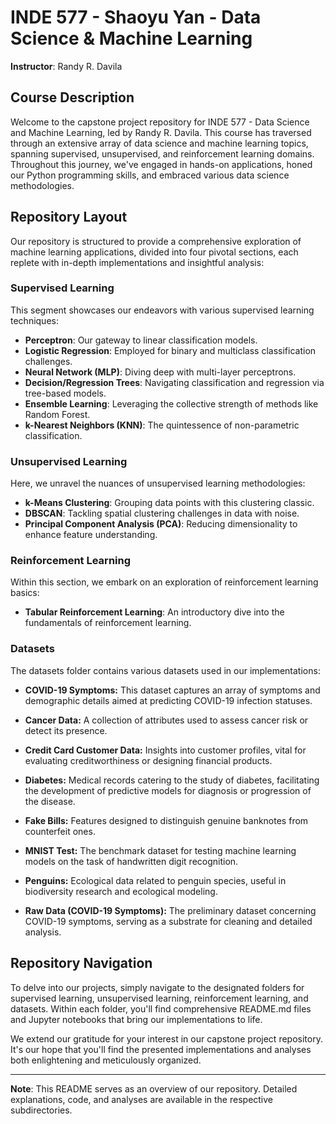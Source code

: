 # INDE 577 - Shaoyu Yan - Data Science & Machine Learning

**Instructor**: Randy R. Davila

## Course Description

Welcome to the capstone project repository for INDE 577 - Data Science and Machine Learning, led by Randy R. Davila. This course has traversed through an extensive array of data science and machine learning topics, spanning supervised, unsupervised, and reinforcement learning domains. Throughout this journey, we've engaged in hands-on applications, honed our Python programming skills, and embraced various data science methodologies.

## Repository Layout

Our repository is structured to provide a comprehensive exploration of machine learning applications, divided into four pivotal sections, each replete with in-depth implementations and insightful analysis:

### Supervised Learning

This segment showcases our endeavors with various supervised learning techniques:

- **Perceptron**: Our gateway to linear classification models.
- **Logistic Regression**: Employed for binary and multiclass classification challenges.
- **Neural Network (MLP)**: Diving deep with multi-layer perceptrons.
- **Decision/Regression Trees**: Navigating classification and regression via tree-based models.
- **Ensemble Learning**: Leveraging the collective strength of methods like Random Forest.
- **k-Nearest Neighbors (KNN)**: The quintessence of non-parametric classification.

### Unsupervised Learning

Here, we unravel the nuances of unsupervised learning methodologies:

- **k-Means Clustering**: Grouping data points with this clustering classic.
- **DBSCAN**: Tackling spatial clustering challenges in data with noise.
- **Principal Component Analysis (PCA)**: Reducing dimensionality to enhance feature understanding.

### Reinforcement Learning

Within this section, we embark on an exploration of reinforcement learning basics:

- **Tabular Reinforcement Learning**: An introductory dive into the fundamentals of reinforcement learning.

### Datasets

The datasets folder contains various datasets used in our implementations:

- **COVID-19 Symptoms:** This dataset captures an array of symptoms and demographic details aimed at predicting COVID-19 infection statuses.

- **Cancer Data:** A collection of attributes used to assess cancer risk or detect its presence.

- **Credit Card Customer Data:** Insights into customer profiles, vital for evaluating creditworthiness or designing financial products.

- **Diabetes:** Medical records catering to the study of diabetes, facilitating the development of predictive models for diagnosis or progression of the disease.

- **Fake Bills:** Features designed to distinguish genuine banknotes from counterfeit ones.

- **MNIST Test:** The benchmark dataset for testing machine learning models on the task of handwritten digit recognition.

- **Penguins:** Ecological data related to penguin species, useful in biodiversity research and ecological modeling.

- **Raw Data (COVID-19 Symptoms):** The preliminary dataset concerning COVID-19 symptoms, serving as a substrate for cleaning and detailed analysis.

## Repository Navigation

To delve into our projects, simply navigate to the designated folders for supervised learning, unsupervised learning, reinforcement learning, and datasets. Within each folder, you'll find comprehensive README.md files and Jupyter notebooks that bring our implementations to life.

We extend our gratitude for your interest in our capstone project repository. It's our hope that you'll find the presented implementations and analyses both enlightening and meticulously organized.

---

**Note**: This README serves as an overview of our repository. Detailed explanations, code, and analyses are available in the respective subdirectories.
